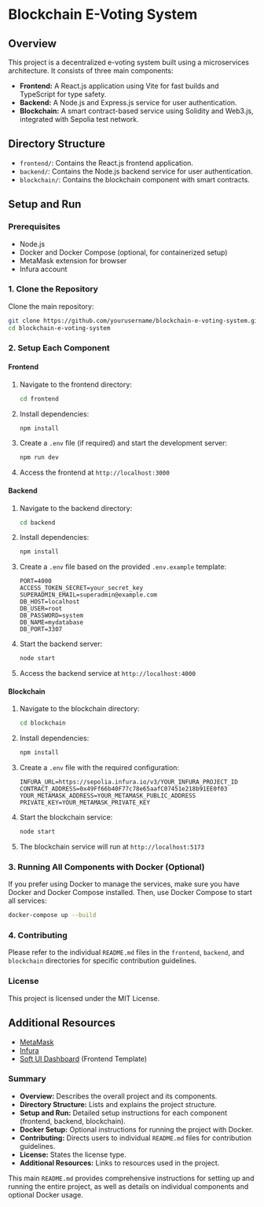 # Blockchain E-Voting System

## Overview

This project is a decentralized e-voting system built using a microservices architecture. It consists of three main components:

- **Frontend:** A React.js application using Vite for fast builds and TypeScript for type safety.
- **Backend:** A Node.js and Express.js service for user authentication.
- **Blockchain:** A smart contract-based service using Solidity and Web3.js, integrated with Sepolia test network.

## Directory Structure

- `frontend/`: Contains the React.js frontend application.
- `backend/`: Contains the Node.js backend service for user authentication.
- `blockchain/`: Contains the blockchain component with smart contracts.

## Setup and Run

### Prerequisites

- Node.js
- Docker and Docker Compose (optional, for containerized setup)
- MetaMask extension for browser
- Infura account

### 1. Clone the Repository

Clone the main repository:

```sh
git clone https://github.com/yourusername/blockchain-e-voting-system.git
cd blockchain-e-voting-system
```

### 2. Setup Each Component

#### Frontend

1. Navigate to the frontend directory:

   ```sh
   cd frontend
   ```

2. Install dependencies:

   ```sh
   npm install
   ```

3. Create a `.env` file (if required) and start the development server:

   ```sh
   npm run dev
   ```

4. Access the frontend at `http://localhost:3000`

#### Backend

1. Navigate to the backend directory:

   ```sh
   cd backend
   ```

2. Install dependencies:

   ```sh
   npm install
   ```

3. Create a `.env` file based on the provided `.env.example` template:

   ```plaintext
   PORT=4000
   ACCESS_TOKEN_SECRET=your_secret_key
   SUPERADMIN_EMAIL=superadmin@example.com
   DB_HOST=localhost
   DB_USER=root
   DB_PASSWORD=system
   DB_NAME=mydatabase
   DB_PORT=3307
   ```

4. Start the backend server:

   ```sh
   node start
   ```

5. Access the backend service at `http://localhost:4000`

#### Blockchain

1. Navigate to the blockchain directory:

   ```sh
   cd blockchain
   ```

2. Install dependencies:

   ```sh
   npm install
   ```

3. Create a `.env` file with the required configuration:

   ```plaintext
   INFURA_URL=https://sepolia.infura.io/v3/YOUR_INFURA_PROJECT_ID
   CONTRACT_ADDRESS=0x49Ff66b40F77c78e65aafC07451e218b91EE0f03
   YOUR_METAMASK_ADDRESS=YOUR_METAMASK_PUBLIC_ADDRESS
   PRIVATE_KEY=YOUR_METAMASK_PRIVATE_KEY
   ```

4. Start the blockchain service:

   ```sh
   node start
   ```

5. The blockchain service will run at `http://localhost:5173`

### 3. Running All Components with Docker (Optional)

If you prefer using Docker to manage the services, make sure you have Docker and Docker Compose installed. Then, use Docker Compose to start all services:

```sh
docker-compose up --build
```

### 4. Contributing

Please refer to the individual `README.md` files in the `frontend`, `backend`, and `blockchain` directories for specific contribution guidelines.

### License

This project is licensed under the MIT License.

## Additional Resources

- [MetaMask](https://metamask.io/)
- [Infura](https://infura.io/)
- [Soft UI Dashboard](https://www.creative-tim.com/product/soft-ui-dashboard) (Frontend Template)

### Summary

- **Overview:** Describes the overall project and its components.
- **Directory Structure:** Lists and explains the project structure.
- **Setup and Run:** Detailed setup instructions for each component (frontend, backend, blockchain).
- **Docker Setup:** Optional instructions for running the project with Docker.
- **Contributing:** Directs users to individual `README.md` files for contribution guidelines.
- **License:** States the license type.
- **Additional Resources:** Links to resources used in the project.

This main `README.md` provides comprehensive instructions for setting up and running the entire project, as well as details on individual components and optional Docker usage.
